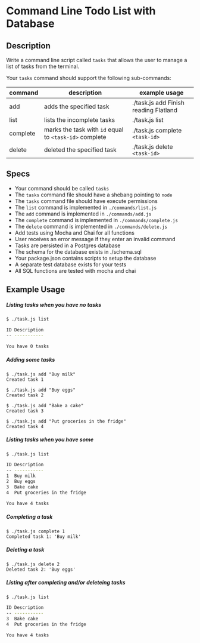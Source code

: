 # Command Line Todo List with Database

## Description

Write a command line script called `tasks` that allows the user to manage a list
of tasks from the terminal.

Your `tasks` command should support the following sub-commands:

| command  | description                                            | example usage                       |
|----------|--------------------------------------------------------|-------------------------------------|
| add      | adds the specified task                                | ./task.js add Finish reading Flatland |
| list     | lists the incomplete tasks                             | ./task.js list                        |
| complete | marks the task with `id` equal to `<task-id>` complete | ./task.js complete `<task-id>`        |
| delete   | deleted the specified task                             | ./task.js delete `<task-id>`          |

## Specs

- Your command should be called `tasks`
- The `tasks` command file should have a shebang pointing to `node`
- The `tasks` command file should have execute permissions
- The `list` command is implemented in `./commands/list.js`
- The `add` command is implemented in `./commands/add.js`
- The `complete` command is implemented in `./commands/complete.js`
- The `delete` command is implemented in `./commands/delete.js`
- Add tests using Mocha and Chai for all functions
- User receives an error message if they enter an invalid command
- Tasks are persisted in a Postgres database
- The schema for the database exists in ./schema.sql
- Your package.json contains scripts to setup the database
- A separate test database exists for your tests
- All SQL functions are tested with mocha and chai


## Example Usage

##### Listing tasks when you have no tasks

```bash
$ ./task.js list

ID Description
-- -----------

You have 0 tasks
```

##### Adding some tasks

```
$ ./task.js add "Buy milk"
Created task 1
```

```
$ ./task.js add "Buy eggs"
Created task 2
```

```
$ ./task.js add "Bake a cake"
Created task 3
```

```
$ ./task.js add "Put groceries in the fridge"
Created task 4
```

##### Listing tasks when you have some

```bash
$ ./task.js list

ID Description
-- -----------
1  Buy milk
2  Buy eggs
3  Bake cake
4  Put groceries in the fridge

You have 4 tasks
```

##### Completing a task

```
$ ./task.js complete 1
Completed task 1: 'Buy milk'
```

##### Deleting a task

```
$ ./task.js delete 2
Deleted task 2: 'Buy eggs'
```

##### Listing after completing and/or deleteing tasks

```bash
$ ./task.js list

ID Description
-- -----------
3  Bake cake
4  Put groceries in the fridge

You have 4 tasks
```
